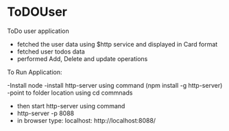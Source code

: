 # ToDOUser
ToDo user application 

- fetched the user data using $http service and displayed in Card format
- fetched user todos data 
- performed Add, Delete and update operations

To Run Application:

-Install node
-install http-server using command (npm install -g http-server)
-point to folder location using cd commnads
- then start http-server using command 
- http-server -p 8088 
- in browser type: localhost: http://localhost:8088/
